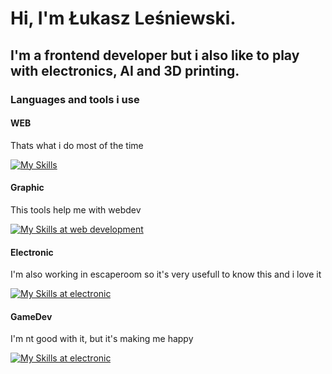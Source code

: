 # Hi, I'm Łukasz Leśniewski. 
## I'm a frontend developer but i also like to play with electronics, AI and 3D printing.

### Languages and tools i use

#### WEB
Thats what i do most of the time
<p align="left">
  <a href="https://skillicons.dev">
    <img src="https://skillicons.dev/icons?i=html,css,js,react,vite,vscode,npm" alt="My Skills" />
  </a>
</p>

#### Graphic
This tools help me with webdev
<p align="left">
  <a href="https://skillicons.dev">
    <img src="https://skillicons.dev/icons?i=ps,ai" alt="My Skills at web development" />
  </a>
</p>

#### Electronic
I'm also working in escaperoom so it's very usefull to know this and i love it
<p align="left">
  <a href="https://skillicons.dev">
    <img src="https://skillicons.dev/icons?i=arduino,c" alt="My Skills at electronic" />
  </a>
</p>

#### GameDev
I'm nt good with it, but it's making me happy
<p align="left">
  <a href="https://skillicons.dev">
    <img src="https://skillicons.dev/icons?i=godot,csharp" alt="My Skills at electronic" />
  </a>
</p>
